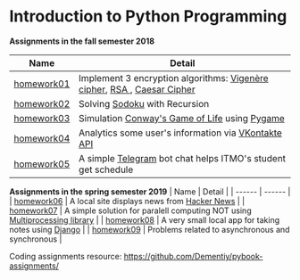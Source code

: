 # Introduction to Python Programming

**Assignments in the fall semester 2018**

| Name | Detail |
| ------ | ------ |
| [homework01](https://github.com/trangology/Python/tree/master/homework01) | Implement 3 encryption algorithms: [Vigenère cipher](https://en.wikipedia.org/wiki/Vigen%C3%A8re_cipher), [RSA ](https://en.wikipedia.org/wiki/RSA_(cryptosystem)), [Caesar Cipher](https://en.wikipedia.org/wiki/Caesar_cipher)|
| [homework02](https://github.com/trangology/Python/tree/master/homework02) | Solving [Sodoku](https://en.wikipedia.org/wiki/Sudoku) with Recursion |
| [homework03](https://github.com/trangology/Python/tree/master/homework03) | Simulation [Conway's Game of Life](https://en.wikipedia.org/wiki/Conway%27s_Game_of_Life) using [Pygame](https://github.com/pygame/pygame/)|
| [homework04](https://github.com/trangology/Python/tree/master/homework04) | Analytics some user's information via [VKontakte API](https://vk.com/dev/methods) |
| [homework05](https://github.com/trangology/Python/tree/master/homework05) | A simple [Telegram](https://telegram.org/) bot chat helps ITMO's student get schedule |

**Assignments in the spring semester 2019**
| Name | Detail |
| ------ | ------ |
| [homework06](https://github.com/trangology/Python/tree/master/homework06) | A local site displays news from [Hacker News](https://news.ycombinator.com/) |
| [homework07](https://github.com/trangology/Python/tree/master/homework07) | A simple solution for paralell computing NOT using [Multiprocessing library](https://github.com/python/cpython/blob/master/Lib/multiprocessing/pool.py) |
| [homework08](https://github.com/trangology/Python/tree/master/homework08) | A very small local app for taking notes using [Django](https://www.djangoproject.com/) |
| [homework09](https://github.com/trangology/Python/tree/master/homework09) | Problems related to asynchronous and synchronous |

Coding assignments resource: https://github.com/Dementiy/pybook-assignments/
